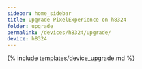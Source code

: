```yaml
---
sidebar: home_sidebar
title: Upgrade PixelExperience on h8324
folder: upgrade
permalink: /devices/h8324/upgrade/
device: h8324
---
```

{% include templates/device_upgrade.md %}
